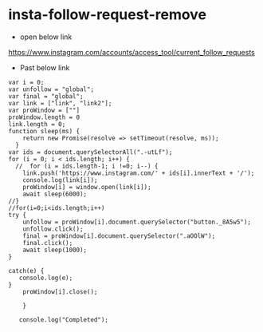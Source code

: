 # insta-follow-request-remove

- open below link

https://www.instagram.com/accounts/access_tool/current_follow_requests

- Past below link 
```
var i = 0;
var unfollow = "global";
var final = "global";
var link = ["link", "link2"];
var proWindow = [""]
proWindow.length = 0
link.length = 0;
function sleep(ms) {
    return new Promise(resolve => setTimeout(resolve, ms));
  }
var ids = document.querySelectorAll(".-utLf");
for (i = 0; i < ids.length; i++) {
  //  for (i = ids.length-1; i !=0; i--) {
    link.push('https://www.instagram.com/' + ids[i].innerText + '/');
    console.log(link[i]);
    proWindow[i] = window.open(link[i]);
    await sleep(6000);
//}
//for(i=0;i<ids.length;i++)
try {
    unfollow = proWindow[i].document.querySelector("button._8A5w5");
    unfollow.click();
    final = proWindow[i].document.querySelector(".aOOlW");
    final.click();
    await sleep(1000);
}

catch(e) {
   console.log(e);
}
    proWindow[i].close();

    }
    
   console.log("Completed"); 
   ```
